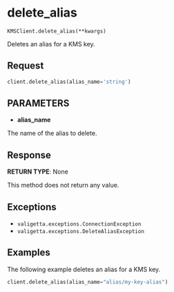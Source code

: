 # delete_alias

`KMSClient.delete_alias(**kwargs)`

Deletes an alias for a KMS key.

## Request

```python
client.delete_alias(alias_name='string')
```

## PARAMETERS

- **alias_name**

The name of the alias to delete.

## Response

**RETURN TYPE**: None

This method does not return any value.

## Exceptions

- `valigetta.exceptions.ConnectionException`
- `valigetta.exceptions.DeleteAliasException`

## Examples

The following example deletes an alias for a KMS key.

```python
client.delete_alias(alias_name="alias/my-key-alias")
```
